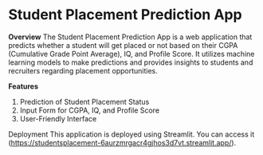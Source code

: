 # **Student Placement Prediction App**

**Overview**
The Student Placement Prediction App is a web application that predicts whether a student will get placed or not based on their CGPA (Cumulative Grade Point Average), IQ, and Profile Score. 
It utilizes machine learning models to make predictions and provides insights to students and recruiters regarding placement opportunities.

**Features**
1. Prediction of Student Placement Status
2. Input Form for CGPA, IQ, and Profile Score
3. User-Friendly Interface

Deployment
This application is deployed using Streamlit. You can access it (https://studentsplacement-6aurzmrgacr4gjhos3d7vt.streamlit.app/).

